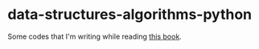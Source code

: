 data-structures-algorithms-python
=================================

Some codes that I'm writing while reading [this book](http://www.amazon.com/Structures-Algorithms-Python-Michael-Goodrich/dp/1118290275).

